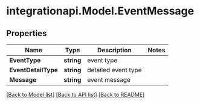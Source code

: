 # integrationapi.Model.EventMessage

## Properties

Name | Type | Description | Notes
------------ | ------------- | ------------- | -------------
**EventType** | **string** | event type | 
**EventDetailType** | **string** | detailed event type | 
**Message** | **string** | event message | 

[[Back to Model list]](../README.md#documentation-for-models) [[Back to API list]](../README.md#documentation-for-api-endpoints) [[Back to README]](../README.md)

